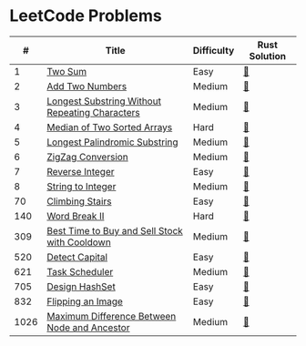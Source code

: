 # LeetCode Problems

| # | Title   | Difficulty | Rust Solution |
|---| ------- | ---------- | ------------- |
| 1 | [Two Sum](https://github.com/andrewleverette/leetcode_problems/tree/master/two_sum) | Easy | [📄](https://github.com/andrewleverette/leetcode_problems/blob/master/two_sum/src/lib.rs)|
| 2 | [Add Two Numbers](https://github.com/andrewleverette/leetcode_problems/tree/master/add_two_numbers) | Medium | [📄](https://github.com/andrewleverette/leetcode_problems/blob/master/add_two_numbers/src/lib.rs)|
| 3 | [Longest Substring Without Repeating Characters](https://github.com/andrewleverette/leetcode_problems/tree/master/longest_substring_without_repeating_characters) | Medium | [📄](https://github.com/andrewleverette/leetcode_problems/blob/master/longest_substring_without_repeating_characters/src/lib.rs)|
| 4 | [Median of Two Sorted Arrays](https://github.com/andrewleverette/leetcode_problems/tree/master/median_of_two_sorted_arrays) | Hard | [📄](https://github.com/andrewleverette/leetcode_problems/blob/master/median_of_two_sorted_arrays/src/lib.rs)|
| 5 | [Longest Palindromic Substring](https://github.com/andrewleverette/leetcode_problems/tree/master/longest_palindromic_substring) | Medium | [📄](https://github.com/andrewleverette/leetcode_problems/blob/master/longest_palindromic_substring/src/lib.rs)|
| 6 | [ZigZag Conversion](https://github.com/andrewleverette/leetcode_problems/tree/master/zizag_conversion) | Medium | [📄](https://github.com/andrewleverette/leetcode_problems/blob/master/zizag_conversion/src/lib.rs)|
| 7 | [Reverse Integer](./reverse_integer/README.md) | Easy | [📄](./reverse_integer/src/lib.rs)|
| 8 | [String to Integer](./string_to_integer/README.md) | Medium | [📄](./string_to_integer/src/lib.rs)|
| 70 | [Climbing Stairs](./climbing_stairs/README.md) | Easy | [📄](./climbing_stairs/src/lib.rs)|
| 140 | [Word Break II](./word_break_ii/README.md) | Hard | [📄](./word_break_ii/src/lib.rs)|
| 309 | [Best Time to Buy and Sell Stock with Cooldown](./buy_and_sell_stock_cooldown/README.md) | Medium | [📄](./buy_and_sell_stock_cooldown/src/lib.rs)|
| 520 | [Detect Capital](./detect_capital/README.md) | Easy | [📄](./detect_capital/src/lib.rs)|
| 621 | [Task Scheduler](./task_scheduler/README.md) | Medium | [📄](./task_scheduler/src/lib.rs)|
| 705 | [Design HashSet](./design_hashset/README.md) | Easy | [📄](./design_hashset/src/lib.rs)|
| 832 | [Flipping an Image](./flipping_an_image/README.md)| Easy | [📄](./flipping_an_image/src/lib.rs)|
| 1026 | [Maximum Difference Between Node and Ancestor](./maximum_difference_between_node_and_ancestors/README.md)| Medium | [📄](./maximum_difference_between_node_and_ancestors/src/lib.rs)|
